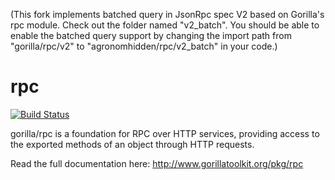 (This fork implements batched query in JsonRpc spec V2 based on Gorilla's rpc module. Check out the folder named "v2_batch". You should be able to enable the batched query support by changing the import path from "gorilla/rpc/v2" to "agronomhidden/rpc/v2_batch" in your code.)

rpc
===
[![Build Status](https://travis-ci.org/gorilla/rpc.png?branch=master)](https://travis-ci.org/gorilla/rpc)

gorilla/rpc is a foundation for RPC over HTTP services, providing access to the exported methods of an object through HTTP requests.

Read the full documentation here: http://www.gorillatoolkit.org/pkg/rpc
